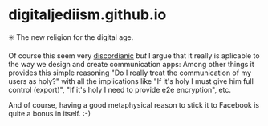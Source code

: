 # digitaljediism.github.io
:eight_spoked_asterisk: The new religion for the digital age.

Of course this seem very [discordianic](http://en.wikipedia.org/wiki/Discordianism) *but* I argue that it really is 
aplicable to the way we design and create communication apps:
Among other things it provides this simple reasoning "Do I really treat the communication of my users as holy?" with all the implications
like "If it's holy I must give him full control (export)", "If it's holy I need to provide e2e encryption", etc.

And of course, having a good metaphysical reason to stick it to Facebook is quite a bonus in itself. :-)
